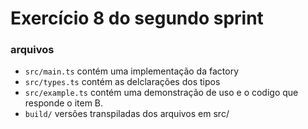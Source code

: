 # Exercício 8 do segundo sprint

### arquivos
* ```src/main.ts``` contém uma implementação da factory
* ```src/types.ts``` contém as delclarações dos tipos
* ```src/example.ts``` contém uma demonstração de uso e o codigo que responde o item B.
* ```build/``` versões transpiladas dos arquivos em src/

